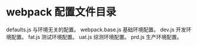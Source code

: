 # webpack 配置文件目录

defaults.js 与环境无关的配置。
webpack.base.js 基础环境配置。
dev.js 开发环境配置。
fat.js 测试环境配置。
uat.js 综测环境配置。
prd.js 生产环境配置。